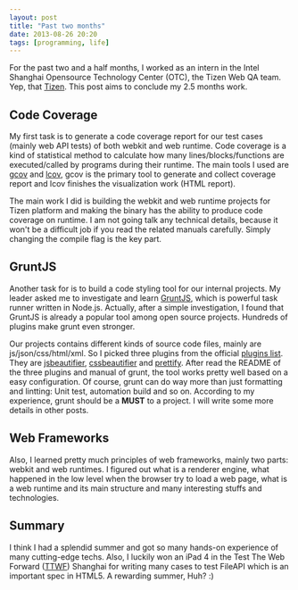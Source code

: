 ```yaml
---
layout: post
title: "Past two months"
date: 2013-08-26 20:20
tags: [programming, life]
---
```

For the past two and a half months, I worked as an intern in the Intel Shanghai Opensource Technology Center (OTC), the Tizen Web QA team. Yep, that [Tizen][tizen]. This post aims to conclude my 2.5 months work.

## Code Coverage
My first task is to generate a code coverage report for our test cases (mainly web API tests) of both webkit and web runtime. Code coverage is a kind of statistical method to calculate how many lines/blocks/functions are executed/called by programs during their runtime. The main tools I used are [gcov][gcov] and [lcov][lcov], gcov is the primary tool to generate and collect coverage report and lcov finishes the visualization work (HTML report).

The main work I did is building the webkit and web runtime projects for Tizen platform and making the binary has the ability to produce code coverage on runtime. I am not going talk any technical details, because it won't be a difficult job if you read the related manuals carefully. Simply changing the compile flag is the key part.

## GruntJS
Another task for is to build a code styling tool for our internal projects. My leader asked me to investigate and learn [GruntJS][grunt], which is powerful task runner written in Node.js. Actually, after a simple investigation, I found that GruntJS is already a popular tool among open source projects. Hundreds of plugins make grunt even stronger.

Our projects contains different kinds of source code files, mainly are js/json/css/html/xml. So I picked three plugins from the official [plugins list][grunt_plugins]. They are [jsbeautifier][jsbeautifier], [cssbeautifier][cssbeautifier] and [prettify][prettify]. After read the README of the three plugins and manual of grunt, the tool works pretty well based on a easy configuration. Of course, grunt can do way more than just formatting and lintting: Unit test, automation build and so on. According to my experience, grunt should be a **MUST** to a project. I will write some more details in other posts.

## Web Frameworks
Also, I learned pretty much principles of web frameworks, mainly two parts: webkit and web runtimes. I figured out what is a renderer engine, what happened in the low level when the browser try to load a web page, what is a web runtime and its main structure and many interesting stuffs and technologies.

## Summary
I think I had a splendid summer and got so many hands-on experience of many cutting-edge techs. Also, I luckily won an iPad 4 in the Test The Web Forward ([TTWF][ttwf]) Shanghai for writing many cases to test FileAPI which is an important spec in HTML5. A rewarding summer, Huh? :)

[tizen]:http://www.tizen.org
[gcov]:http://gcc.gnu.org/onlinedocs/gcc/Gcov.html
[lcov]:http://ltp.sourceforge.net/coverage/lcov.php
[grunt]:http://gruntjs.com
[grunt_plugins]:http://gruntjs.com/plugins
[jsbeautifier]:https://npmjs.org/package/grunt-jsbeautifier
[cssbeautifier]:https://npmjs.org/package/grunt-cssbeautifier
[prettify]:https://npmjs.org/package/grunt-prettify
[ttwf]:http://testthewebforward.org/
